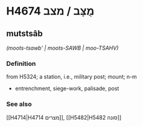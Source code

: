 # H4674 מֻצָּב / מצב

## mutstsâb

_(moots-tsawb' | moots-SAWB | moo-TSAHV)_

### Definition

from H5324; a station, i.e., military post; mount; n-m

- entrenchment, siege-work, palisade, post

### See also

[[H4714|H4714 מצרים]], [[H5482|H5482 סונה]]
